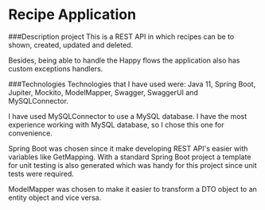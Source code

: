 # Recipe Application

###Description project
This is a REST API in which recipes can be to shown, created, updated and deleted.

Besides, being able to handle the Happy flows the application also has custom exceptions handlers.

###Technologies 
Technologies that I have used were: Java 11, Spring Boot, Jupiter, Mockito,
ModelMapper, Swagger, SwaggerUI and MySQLConnector.

I have used MySQLConnector to use a MySQL database. I have the most experience working 
with MySQL database, so I chose this one for convenience.

Spring Boot was chosen since it make developing REST API's easier with variables like GetMapping.
With a standard Spring Boot project a template for unit testing is also generated which was handy for this project
since unit tests were required.

ModelMapper was chosen to make it easier to transform a DTO object to an entity object and vice versa.


